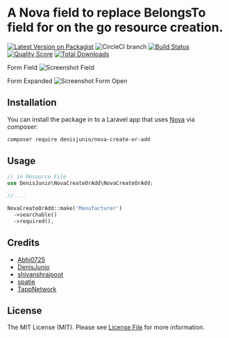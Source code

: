# A Nova field to replace BelongsTo field for on the go resource creation.

[![Latest Version on Packagist](https://img.shields.io/packagist/v/denisjunio/nova-create-or-add.svg?style=flat-square)](https://packagist.org/packages/shivanshrajpoot/nova-create-or-add)
![CircleCI branch](https://img.shields.io/circleci/project/github/DenisJunio/nova-create-or-add/master.svg?style=flat-square)
[![Build Status](https://img.shields.io/travis/denisjunio/nova-create-or-add/master.svg?style=flat-square)](https://travis-ci.org/shivanshrajpoot/nova-create-or-add)
[![Quality Score](https://img.shields.io/scrutinizer/g/denisjunio/nova-create-or-add.svg?style=flat-square)](https://scrutinizer-ci.com/g/shivanshrajpoot/nova-create-or-add)
[![Total Downloads](https://img.shields.io/packagist/dt/denisjunio/nova-create-or-add.svg?style=flat-square)](https://packagist.org/packages/shivanshrajpoot/nova-create-or-add)

Form Field 
![Screenshot Field](https://github.com/DenisJunio/nova-create-or-add/raw/master/nova-create-or-add-form.png)

Form Expanded
![Screenshot Form Open](https://github.com/DenisJunio/nova-create-or-add/raw/master/nova-create-or-add-form-open.png)

## Installation

You can install the package in to a Laravel app that uses [Nova](https://nova.laravel.com) via composer:

```bash
composer require denisjunio/nova-create-or-add
```

## Usage

```php
// in Resource File
use DenisJunio\NovaCreateOrAdd\NovaCreateOrAdd;

// ...

NovaCreateOrAdd::make('Manufacturer')
  ->searchable()
  ->required(),
```

## Credits

- [Abhi0725](https://github.com/Abhi0725)
- [DenisJunio](https://github.com/DenisJunio)
- [shivanshrajpoot](https://github.com/shivanshrajpoot)
- [spatie](https://github.com/spatie)
- [TappNetwork](https://github.com/TappNetwork)

## License

The MIT License (MIT). Please see [License File](LICENSE.md) for more information.
